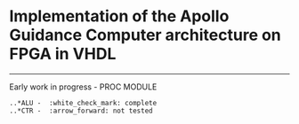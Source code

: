 # Implementation of the Apollo Guidance Computer architecture on FPGA in VHDL
--- 

Early work in progress - 
PROC MODULE

    ..*ALU -  :white_check_mark: complete
    ..*CTR -  :arrow_forward: not tested
